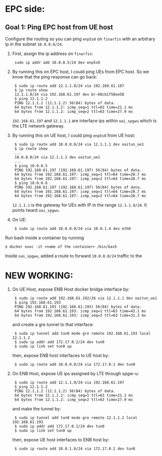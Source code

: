 # EPC side:

## Goal 1: Ping EPC host from UE host

Configure the routing so you can ping `enp5s0` on `finarfin` with an arbitrary ip in the subnet `10.0.0.0/24`.

1. First, assign the ip address on `finarfin`:
	
		sudo ip addr add 10.0.0.5/24 dev enp5s0

2. By running this on EPC host, I could ping UEs from EPC host. So we know that the ping response can go back:

		$ sudo ip route add 12.1.1.0/24 via 192.168.61.197
		$ ip route show
		12.1.1.0/24 via 192.168.61.197 dev br-68cb1f58ee58
		$ ping 12.1.1.2
		PING 12.1.1.2 (12.1.1.2) 56(84) bytes of data.
		64 bytes from 12.1.1.2: icmp_seq=1 ttl=63 time=21.1 ms
		64 bytes from 12.1.1.2: icmp_seq=2 ttl=63 time=27.9 ms

	`192.168.61.197` and `12.1.1.1` are interface ips within `oai_spgwu` which is the LTE network gateway.

3. By running this on UE host, I could ping `enp5s0` from UE host:

		$ sudo ip route add 10.0.0.0/24 via 12.1.1.1 dev oaitun_ue1
		$ ip route show
		...
		10.0.0.0/24 via 12.1.1.1 dev oaitun_ue1
		...
		$ ping 10.0.0.5
		PING 192.168.61.197 (192.168.61.197) 56(84) bytes of data.
		64 bytes from 192.168.61.197: icmp_seq=1 ttl=64 time=20.7 ms
		64 bytes from 192.168.61.197: icmp_seq=2 ttl=64 time=28.7 ms
		$ ping 10.0.0.6
		PING 192.168.61.197 (192.168.61.197) 56(84) bytes of data.
		64 bytes from 192.168.61.197: icmp_seq=1 ttl=64 time=20.7 ms
		64 bytes from 192.168.61.197: icmp_seq=2 ttl=64 time=28.7 ms


	`12.1.1.1` is the gateway for UEs with IP in the range `12.1.1.0/24`. It points tward `oai_spgwu`.


4. On UE:
		
		$ sudo ip route add 10.0.0.0/24 via 10.0.1.4 dev eth0

Run bash inside a container by running

	$ docker exec -it <name of the container> /bin/bash

Inside `oai_spgwu`, added a route to forward `10.0.0.0/24` traffic to the 



# NEW WORKING:

1. On UE Host, expose ENB Host docker bridge interface by:
		
		$ sudo ip route add 192.168.61.192/26 via 12.1.1.1 dev oaitun_ue1
		$ ping 192.168.61.193
		PING 192.168.61.193 (192.168.61.193) 56(84) bytes of data.
		64 bytes from 192.168.61.193: icmp_seq=1 ttl=63 time=42.2 ms
		64 bytes from 192.168.61.193: icmp_seq=2 ttl=63 time=31.3 ms
		
	and create a gre tunnel to that interface:

		$ sudo ip tunnel add tun0 mode gre remote 192.168.61.193 local 12.1.1.2
		$ sudo ip addr add 172.17.0.2/24 dev tun0
		$ sudo ip link set tun0 up
	
	then, expose ENB host interfaces to UE host by:
	
		$ sudo ip route add 10.0.0.0/24 via 172.17.0.1 dev tun0
	
		
2. On ENB Host, expose UE ips assigned by LTE through spgw-u:

		$ sudo ip route add 12.1.1.0/24 via 192.168.61.197
		$ ping 12.1.1.2
		PING 12.1.1.2 (12.1.1.2) 56(84) bytes of data.
		64 bytes from 12.1.1.2: icmp_seq=1 ttl=63 time=21.1 ms
		64 bytes from 12.1.1.2: icmp_seq=2 ttl=63 time=27.9 ms

	and make the tunnel by:

		$ sudo ip tunnel add tun0 mode gre remote 12.1.1.2 local 192.168.61.193
		$ sudo ip addr add 172.17.0.1/24 dev tun0
		$ sudo ip link set tun0 up
	
	then, expose UE host interfaces to ENB host by:
	
		$ sudo ip route add 10.0.1.0/24 via 172.17.0.2 dev tun0
		

